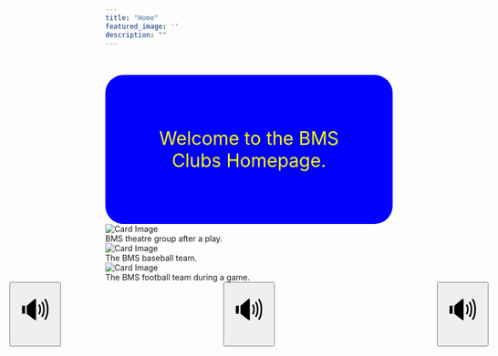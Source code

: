 ```yaml
---
title: "Home"
featured_image: ''
description: ""
---
```


<br>
<br>

<div style="background-color: blue; padding: 60px; border-radius: 32px; color: yellow;">
  <p style="text-align: center; font-size: 32px;">Welcome to the BMS Clubs Homepage.</p>
</div>

<div class="card-container">
  <div class="card">
    <img src="images/BMS4.jpg" alt="Card Image">
    <div class="overlay-text">BMS theatre group after a play.</div>
  </div>



  <div class="card">
    <img src="https://resources.finalsite.net/images/f_auto,q_auto,t_image_size_4/v1743437065/mcpsorg/w7hu0u7jc5lzak9ztbnz/BaseballMarch2025.jpg" alt="Card Image">
    <div class="overlay-text">The BMS baseball team.</div>
  </div>


  


  <div class="card">
    <img src="https://resources.finalsite.net/images/f_auto,q_auto,t_image_size_2/v1690389009/mcpsorg/hyzt3aygytdob2skqbzt/footballforwebsite.jpg" alt="Card Image">
    <div class="overlay-text">The BMS football team during a game.</div>
  </div>
    </div>

  <div style="
  display: flex;
  gap: 285px;
  align-items: center;
  justify-content: center;
">
  <div>
    <button style="font-size: 50px; padding: 12px 16px;" onclick="readText('BMS theatre group after a play.')">🔊</button>
  </div>
  <div>
    <button style="font-size: 50px; padding: 12px 16px;" onclick="readText('The BMS baseball team.')">🔊</button>
  </div>
  <div>
    <button style="font-size: 50px; padding: 12px 16px;" onclick="readText('The BMS football team during a game.')">🔊</button>
  </div>
</div>

<script>
  function readText(text) {
    const speech = new SpeechSynthesisUtterance(text);
    window.speechSynthesis.speak(speech);
  }
</script>
